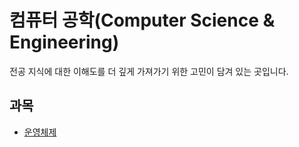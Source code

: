 # 컴퓨터 공학(Computer Science & Engineering)

전공 지식에 대한 이해도를 더 깊게 가져가기 위한 고민이 담겨 있는 곳입니다.

## 과목
- [운영체제](os)
